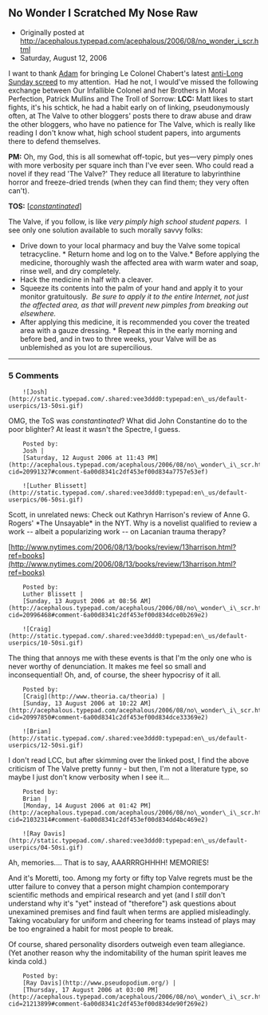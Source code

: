 ## No Wonder I Scratched My Nose Raw

 * Originally posted at http://acephalous.typepad.com/acephalous/2006/08/no_wonder_i_scr.html
 * Saturday, August 12, 2006



I want to thank [Adam](http://www.adamkotsko.com/weblog/2006/08/greatest-pun-in-history-of-puns.html) for bringing Le Colonel Chabert's latest [anti-Long Sunday screed](http://lecolonelchabert.blogspot.com/2006/08/phalange.html) to my attention.  Had he not, I would've missed the following exchange between Our Infallible Colonel and her Brothers in Moral Perfection, Patrick Mullins and The Troll of Sorrow:
**LCC:** Matt likes to start fights, it's his schtick, he had a habit early on
of linking, pseudonymously often, at The Valve to other bloggers' posts
there to draw abuse and draw the other bloggers, who have no patience
for The Valve, which is really like reading I don't know what, high
school student papers, into arguments there to defend themselves.

**PM:** Oh, my God, this is all somewhat off-topic, but yes—very pimply ones
with more verbosity per square inch than I've ever seen. Who could read
a novel if they read 'The Valve?' They reduce all literature to
labyrinthine horror and freeze-dried trends (when they can find them;
they very often can't).

**TOS:** [[_constantinated_](http://acephalous.typepad.com/acephalous/2006/05/the\_troll\_of\_co.html)]

The Valve, if you follow, is like _very pimply high school student papers._  I see only one solution available to such morally savvy folks:

*   Drive down to your local pharmacy and buy the Valve some topical tetracycline. *   Return home and log on to the Valve.*   Before applying the medicine, thoroughly wash the affected area with warm water and soap, rinse well, and dry completely.
*   Hack the medicine in half with a cleaver.
*   Squeeze its contents into the palm of your hand and apply it to your monitor gratuitously.  _Be sure to apply it to the entire Internet, not just the affected area, as that will prevent new pimples from breaking out elsewhere._
*   After applying this medicine, it is recommended you cover the treated area with a gauze dressing. *   Repeat this in the early morning and before bed, and in two to three
weeks, your Valve will be as unblemished as you lot are supercilious.
		

* * *

### 5 Comments 

		

                
[]()

	

		![Josh](http://static.typepad.com/.shared:vee3ddd0:typepad:en\_us/default-userpics/13-50si.gif)
	

	

		

OMG, the ToS was _constantinated_?  What did John Constantine do to the poor blighter?  At least it wasn't the Spectre, I guess.

	

		Posted by:
		Josh |
		[Saturday, 12 August 2006 at 11:43 PM](http://acephalous.typepad.com/acephalous/2006/08/no\_wonder\_i\_scr.html?cid=20991327#comment-6a00d8341c2df453ef00d834a7757e53ef)

[]()

	

		![Luther Blissett](http://static.typepad.com/.shared:vee3ddd0:typepad:en\_us/default-userpics/06-50si.gif)
	

	

		

Scott, in unrelated news: Check out Kathryn Harrison's review of Anne G. Rogers' \*The Unsayable\* in the NYT.  Why is a novelist qualified to review a work -- albeit a popularizing work -- on Lacanian trauma therapy?

[http://www.nytimes.com/2006/08/13/books/review/13harrison.html?ref=books](http://www.nytimes.com/2006/08/13/books/review/13harrison.html?ref=books)

	

		Posted by:
		Luther Blissett |
		[Sunday, 13 August 2006 at 08:56 AM](http://acephalous.typepad.com/acephalous/2006/08/no\_wonder\_i\_scr.html?cid=20996468#comment-6a00d8341c2df453ef00d834dce0b269e2)

[]()

	

		![Craig](http://static.typepad.com/.shared:vee3ddd0:typepad:en\_us/default-userpics/10-50si.gif)
	

	

		

The thing that annoys me with these events is that I'm the only one who is never worthy of denunciation.  It makes me feel so small and inconsequential!  Oh, and, of course, the sheer hypocrisy of it all.

	

		Posted by:
		[Craig](http://www.theoria.ca/theoria) |
		[Sunday, 13 August 2006 at 10:22 AM](http://acephalous.typepad.com/acephalous/2006/08/no\_wonder\_i\_scr.html?cid=20997850#comment-6a00d8341c2df453ef00d834dce33369e2)

[]()

	

		![Brian](http://static.typepad.com/.shared:vee3ddd0:typepad:en\_us/default-userpics/12-50si.gif)
	

	

		

I don't read LCC, but after skimming over the linked post, I find the above criticism of The Valve pretty funny - but then, I'm not a literature type, so maybe I just don't know verbosity when I see it...

	

		Posted by:
		Brian |
		[Monday, 14 August 2006 at 01:42 PM](http://acephalous.typepad.com/acephalous/2006/08/no\_wonder\_i\_scr.html?cid=21032314#comment-6a00d8341c2df453ef00d834dd4bc469e2)

[]()

	

		![Ray Davis](http://static.typepad.com/.shared:vee3ddd0:typepad:en\_us/default-userpics/04-50si.gif)
	

	

		

Ah, memories.... That is to say, AAARRRGHHHH! MEMORIES!

And it's Moretti, too. Among my forty or fifty top Valve regrets must be the utter failure to convey that a person might champion contemporary scientific methods and empirical research and yet (and I _still_ don't understand why it's "yet" instead of "therefore") ask questions about unexamined premises and find fault when terms are applied misleadingly. Taking vocabulary for uniform and cheering for teams instead of plays may be too engrained a habit for most people to break.

Of course, shared personality disorders outweigh even team allegiance. (Yet another reason why the indomitability of the human spirit leaves me kinda cold.)  


	

		Posted by:
		[Ray Davis](http://www.pseudopodium.org/) |
		[Thursday, 17 August 2006 at 03:00 PM](http://acephalous.typepad.com/acephalous/2006/08/no\_wonder\_i\_scr.html?cid=21213899#comment-6a00d8341c2df453ef00d834de90f269e2)

		

        